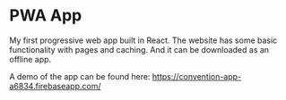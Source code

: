 # PWA App

My first progressive web app built in React. The website has some basic functionality with pages and caching. And it can be downloaded as an offline app.

A demo of the app can be found here: https://convention-app-a6834.firebaseapp.com/
